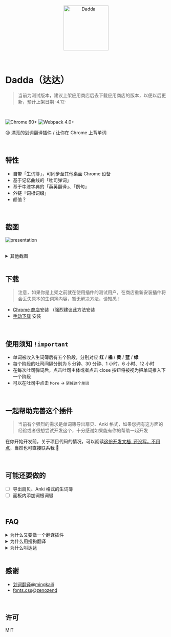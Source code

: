 <br>
<p align="center">
  <img width="140px" src="https://cdn.rawgit.com/waynecz/translate-and-remember-it-crx/492375e0/src/logo.png" alt="Dadda" />
</p>
<br>

# Dadda（达达）

> 当前为测试版本，建议上架应用商店后去下载应用商店的版本，以便以后更新，预计上架日期 ·4.12·

<br>

![Chrome 60+](https://img.shields.io/badge/chrome-60%2B-blue.svg?style=for-the-badge)
![Webpack 4.0+](https://img.shields.io/badge/webpack-4-brightgreen.svg?style=for-the-badge)

😍 漂亮的划词翻译插件 / 让你在 Chrome 上背单词

<br>

## 特性

* 自带「生词簿」，可同步至其他桌面 Chrome 设备
* 基于记忆曲线的「吐司弹词」
* 基于牛津字典的「英英翻译」、「例句」
* 外链「词根词缀」
* 颜值？

<br>

## 截图

![presentation](https://raw.githack.com/waynecz/dadda-translate-crx/master/src/assets/presentation.gif)

<br>

<details><summary>其他截图</summary><br>
<img width="100%" src="https://raw.githack.com/waynecz/dadda-translate-crx/master/src/assets/vocabulary.jpg" alt="生词簿" />
<br>
<img width="100%" src="https://raw.githack.com/waynecz/dadda-translate-crx/master/src/assets/toast.jpg" alt="吐司" />
<br>
</details>

<br>

## 下载

> 注意，如果你是上架之前就在使用插件的测试用户，在商店重新安装插件将会丢失原本的生词簿内容，暂无解决方法，请知悉！

* [Chrome 商店](https://chrome.google.com/webstore/detail/%E8%BE%BE%E8%BE%BE%E5%88%92%E8%AF%8D%E7%BF%BB%E8%AF%91/cajhcjfcodjoalmhjekljnfkgjlkeajl)安装 （强烈建议此方法安装
* [手动下载](https://github.com/waynecz/dadda-translate-crx/releases) 安装

<br>

## 使用须知 `!important`

* 单词被收入生词簿后有五个阶段，分别对应 <b color="red">红</b> / <b color="orange">橘</b> / <b color="yellow">黄</b> / <b color="blue">蓝</b> / <b color="limegreen">绿</b>
* 每个阶段的吐司间隔分别为 5 分钟、30 分钟、1 小时、6 小时、12 小时
* 在每次吐司弹词后，点击吐司主体或者点击 close 按钮将被视为把单词推入下一个阶段
* 可以在吐司中点击 `More` -> `斩掉这个单词`

<br>

## 一起帮助完善这个插件

> 当前有个强烈的需求是单词簿导出扇贝、Anki 格式，如果您拥有这方面的经验或者很想尝试开发这个，十分感谢如果能有你的帮助一起开发

在你开始开发前，关于项目代码的情况，可以阅读[这份开发文档, 还没写，不用点](https://github.com/waynecz/dadda-translate-crx/blob/master/DEV.md)，当然也可直接联系我 🤪

<br>

## 可能还要做的

* [ ] 导出扇贝、Anki 格式的生词簿
* [ ] 面板内添加词根词缀

<br>

## FAQ

<details><summary>为什么又要做一个翻译插件</summary><br>
最近在学英语，发现在网页上阅读英语文章时看到生词光翻译个中文总是远远达不到学会这个单词的目的，经常第二次看到就忘了，第一是缺少英英翻译，第二是缺少主动回溯的手段（生词本），查看了下市面上的插件，并没有特别适合自己的，所以就做了这个插件
<br>
<br>
</details>

<details><summary>为什么用搜狗翻译</summary><br>
针对长句翻译，搜狗还是有点东西的，可以看 V友的讨论 <a href="https://www.v2ex.com/t/430327">各位，我觉得搜狗翻译成精了</a>
<br>
<br>
</details>

<details><summary>为什么叫达达</summary><br>
达达是我主子，血统纯正的 <a href="https://baike.baidu.com/item/%E7%8B%B8%E8%8A%B1%E7%8C%AB/987844?fromtitle=%E4%B8%AD%E5%9B%BD%E7%8B%B8%E8%8A%B1%E7%8C%AB&fromid=4535437" target="_blank">Chines Li Hua</a>，放张照片，凡人们
<br>
<img width="100%" src="https://raw.githack.com/waynecz/dadda-translate-crx/master/src/assets/dadda.jpg" alt="Dadda" />
<br>
</details>

<br>

## 感谢

* [划词翻译](https://github.com/Selection-Translator/crx-selection-translate)@[mingkaili](https://github.com/lmk123)
* [fonts.css](https://github.com/zenozeng/fonts.css)@[zenozend](https://github.com/zenozeng)

<br>

## 许可

MIT
